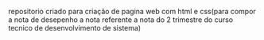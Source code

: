 repositorio criado para criação de pagina web com html e css(para compor a nota de desepenho a nota referente a nota do 2 trimestre do curso tecnico de desenvolvimento de sistema)
